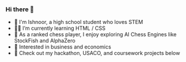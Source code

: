 ### Hi there 👋

- 🔬 I'm Ishnoor, a high school student who loves STEM
- 🧑‍💻 I’m currently learning HTML / CSS
- 🤖 As a ranked chess player, I enjoy exploring AI Chess Engines like StockFish and AlphaZero
- 🎲 Interested in business and economics
- 🧩 Check out my hackathon, USACO, and coursework projects below
  
<!--
**ishnoorchandi/ishnoorchandi** is a ✨ _special_ ✨ repository because its `README.md` (this file) appears on your GitHub profile.

Here are some ideas to get you started:

- 🔭 I’m currently working on ...
- 🌱 I’m currently learning ...
- 👯 I’m looking to collaborate on ...
- 🤔 I’m looking for help with ...
- 💬 Ask me about ...
- 📫 How to reach me: ...
- 😄 Pronouns: ...
- ⚡ Fun fact: ...
-->
